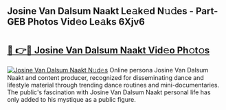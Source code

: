 ## Josine Van Dalsum Naakt Le𝚊k𝚎d N𝚞𝚍es - Part-GEB Photos Vid𝚎o Le𝚊ks 6Xjv6

# <h2><a href="http://fb7lh0.evod.top/?m=Josine+Van+Dalsum+Naakt">🔗 👉🔴 Josine Van Dalsum Naakt Vid𝚎o Ph𝚘t𝚘s</a></h2>

[![Josine Van Dalsum Naakt N𝚞d𝚎s](https://i.imgur.com/8V9OHl7.gif)](http://fb7lh0.evod.top/?m=Josine+Van+Dalsum+Naakt)
Online persona Josine Van Dalsum Naakt and content producer, recognized for disseminating dance and lifestyle material through trending dance routines and mini-documentaries. The public's fascination with Josine Van Dalsum Naakt personal life has only added to his mystique as a public figure. 
